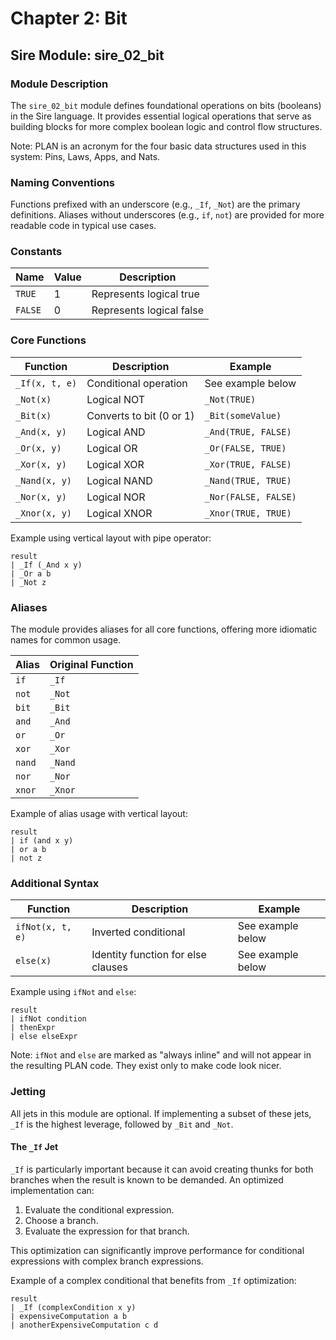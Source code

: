 # Chapter 2: Bit

## Sire Module: sire\_02\_bit

### Module Description

The `sire_02_bit` module defines foundational operations on bits (booleans) in the Sire language. It provides essential logical operations that serve as building blocks for more complex boolean logic and control flow structures.

Note: PLAN is an acronym for the four basic data structures used in this system: Pins, Laws, Apps, and Nats.

### Naming Conventions

Functions prefixed with an underscore (e.g., `_If`, `_Not`) are the primary definitions. Aliases without underscores (e.g., `if`, `not`) are provided for more readable code in typical use cases.

### Constants

| Name    | Value | Description              |
| ------- | ----- | ------------------------ |
| `TRUE`  | 1     | Represents logical true  |
| `FALSE` | 0     | Represents logical false |

### Core Functions

| Function       | Description              | Example              |
| -------------- | ------------------------ | -------------------- |
| `_If(x, t, e)` | Conditional operation    | See example below    |
| `_Not(x)`      | Logical NOT              | `_Not(TRUE)`         |
| `_Bit(x)`      | Converts to bit (0 or 1) | `_Bit(someValue)`    |
| `_And(x, y)`   | Logical AND              | `_And(TRUE, FALSE)`  |
| `_Or(x, y)`    | Logical OR               | `_Or(FALSE, TRUE)`   |
| `_Xor(x, y)`   | Logical XOR              | `_Xor(TRUE, FALSE)`  |
| `_Nand(x, y)`  | Logical NAND             | `_Nand(TRUE, TRUE)`  |
| `_Nor(x, y)`   | Logical NOR              | `_Nor(FALSE, FALSE)` |
| `_Xnor(x, y)`  | Logical XNOR             | `_Xnor(TRUE, TRUE)`  |

Example using vertical layout with pipe operator:

```sire
result
| _If (_And x y)
| _Or a b
| _Not z
```

### Aliases

The module provides aliases for all core functions, offering more idiomatic names for common usage.

| Alias  | Original Function |
| ------ | ----------------- |
| `if`   | `_If`             |
| `not`  | `_Not`            |
| `bit`  | `_Bit`            |
| `and`  | `_And`            |
| `or`   | `_Or`             |
| `xor`  | `_Xor`            |
| `nand` | `_Nand`           |
| `nor`  | `_Nor`            |
| `xnor` | `_Xnor`           |

Example of alias usage with vertical layout:

```sire
result
| if (and x y)
| or a b
| not z
```

### Additional Syntax

| Function         | Description                        | Example           |
| ---------------- | ---------------------------------- | ----------------- |
| `ifNot(x, t, e)` | Inverted conditional               | See example below |
| `else(x)`        | Identity function for else clauses | See example below |

Example using `ifNot` and `else`:

```sire
result
| ifNot condition
| thenExpr
| else elseExpr
```

Note: `ifNot` and `else` are marked as "always inline" and will not appear in the resulting PLAN code. They exist only to make code look nicer.

### Jetting

All jets in this module are optional. If implementing a subset of these jets, `_If` is the highest leverage, followed by `_Bit` and `_Not`.

#### The `_If` Jet

`_If` is particularly important because it can avoid creating thunks for both branches when the result is known to be demanded. An optimized implementation can:

1. Evaluate the conditional expression.
2. Choose a branch.
3. Evaluate the expression for that branch.

This optimization can significantly improve performance for conditional expressions with complex branch expressions.

Example of a complex conditional that benefits from `_If` optimization:

```sire
result
| _If (complexCondition x y)
| expensiveComputation a b
| anotherExpensiveComputation c d
```
